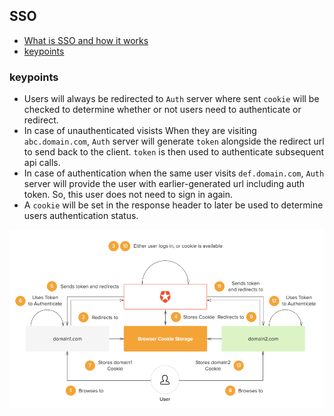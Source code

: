 ## SSO

* [What is SSO and how it works](https://auth0.com/blog/what-is-and-how-does-single-sign-on-work/)
* [keypoints](#keypoints)

### keypoints
* Users will always be redirected to `Auth` server where sent `cookie` will be checked to determine whether or not users need to authenticate or redirect.
* In case of unauthenticated visists When they are visiting `abc.domain.com`, `Auth` server will generate `token` alongside the redirect url to send back to the client. `token` is then used to authenticate subsequent api calls.
* In case of authentication when the same user visits `def.domain.com`, `Auth` server will provide the user with earlier-generated url including auth token. So, this user does not need to sign in again.
* A `cookie` will be set in the response header to later be used to determine users authentication status.

![](./sso_auth0.png)

